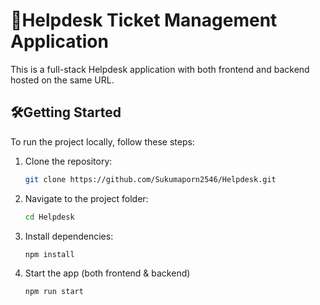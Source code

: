 # 🚀Helpdesk Ticket Management Application
This is a full-stack Helpdesk application with both frontend and backend hosted on the same URL.
## 🛠Getting Started
To run the project locally, follow these steps:


1. Clone the repository:
   
   ```bash
   git clone https://github.com/Sukumaporn2546/Helpdesk.git
   
2. Navigate to the project folder:

   ```bash
   cd Helpdesk
3. Install dependencies:

   ```bash
   npm install

4. Start the app (both frontend & backend)

   ```bash
   npm run start

